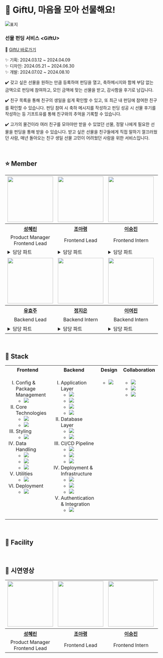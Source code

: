 # 🎁 GiftU, 마음을 모아 선물해요!

![표지](https://github.com/user-attachments/assets/f6b9dfa4-09e0-4bd7-bec3-a110f0455934)

### 선물 펀딩 서비스 &lt;GiftU&gt;

🔗 [GiftU 바로가기](https://gift-u.netlify.app) <br>

✨ 기획: 2024.03.12 ~ 2024.04.09 <br>
✨ 디자인: 2024.05.21 ~ 2024.06.30 <br>
✨ 개발: 2024.07.02 ~ 2024.08.10

✔️ 갖고 싶은 선물을 원하는 만큼 등록하여 펀딩을 열고, 축하메시지와 함께 부담 없는 금액으로 펀딩에 참여하고, 모인 금액에 맞는 선물을 받고, 감사함을 후기로 남깁니다.

✔️ 친구 목록을 통해 친구의 생일을 쉽게 확인할 수 있고, 또 최근 내 펀딩에 참여한 친구를 확인할 수 있습니다. 펀딩 참여 시 축하 메시지를 작성하고 펀딩 성공 시 선물 후기를 작성하는 등 기프트유를 통해 친구와의 추억을 기록할 수 있습니다.

✔️ 고가의 물건이라 여러 친구를 모아야만 받을 수 있었던 선물, 정말 나에게 필요한 선물을 펀딩을 통해 받을 수 있습니다. 받고 싶은 선물을 친구들에게 직접 말하기 껄끄러웠던 사람, 매년 돌아오는 친구 생일 선물 고민이 어려웠던 사람을 위한 서비스입니다.

<br>

## ⭐️ Member

<table>
  <tr height="160px">
    <td width="300px" align="center">
      <a href="https://github.com/hyerinxx">
        <img height="150px" width="150px" src="https://avatars.githubusercontent.com/hyerinxx" />
      </a>
    </td>
    <td width="300px" align="center">
      <a href="https://github.com/rwaeng">
        <img height="150px" width="150px" src="https://avatars.githubusercontent.com/rwaeng" />
      </a>
    </td>
    <td width="300px" align="center">
      <a href="https://github.com/sj0919">
        <img height="150px" width="150px" src="https://avatars.githubusercontent.com/sj0919" />
      </a>
    </td>
    <td width="300px" align="center">
      <a href="https://github.com/ch9968">
        <img height="150px" width="150px" src="https://avatars.githubusercontent.com/ch9968" />
      </a>
    </td>
  </tr>
  <tr height="30px">
    <th align="center">
      <a href="https://github.com/hyerinxx">
        성혜린
      </a>
    </th>
    <th align="center">
      <a href="https://github.com/rwaeng">
        조아령
      </a>
    </th>
    <th align="center">
      <a href="https://github.com/sj0919">
        이승진
      </a>
    </th>
    <th align="center">
      <a href="https://github.com/ch9968">
        이찬희
      </a>
    </th>
  </tr>
  <tr height="30px">
    <td align="center">
      Product Manager <br>
      Frontend Lead
    </td>
    <td align="center">
      Frontend Lead
    </td>
    <td align="center">
      Frontend Intern
    </td>
    <td align="center">
      Frontend Intern
    </td>
  </tr>
  <tr>
    <td valign="top">
      <details>
        <summary>담당 파트</summary>
        <ol type="I">
          <li>
            퍼블리싱
            <ol type="i">
              <li>
                공통 UI
                <ul>
                  <li>캐러셀</li>
                  <li>다이얼로그</li>
                  <li>바텀시트</li>
                  <li>슬라이드업 모달</li>
                  <li>토스트</li>
                  <li>스피너</li>
                </ul>
              </li>
              <li>
                페이지
                <ul>
                  <li>로그인 페이지</li>
                  <li>홈 페이지</li>
                  <li>친구 페이지</li>
                  <li>펀딩 개설 > 선물 정보입력 페이지</li>
                  <li>펀딩 개설 > 완료 페이지</li>
                </ul>
              </li>
            </ol>
          </li>
          <li>
            API 연결
            <ol type="i">
              <li>
                API 요청 Hook
                <ul>
                  <li>카카오 로그인/회원가입</li>
                  <li>엑세스 토큰 재발급</li>
                  <li>친구 요청</li>
                  <li>친구 요청 수락</li>
                  <li>친구 요청 거절</li>
                  <li>친구 조회</li>
                  <li>최근 내 펀딩에 참여한 친구 조회</li>
                  <li>친구 삭제</li>
                  <li>펀딩 상세 조회</li>
                </ul>
              </li>
              <li>
                페이지
                <ul>
                  <li>카카오 로그인/회원가입</li>
                  <li>액세스 토큰 재발급</li>
                  <li>친구 페이지</li>
                </ul>
              </li>
            </ol>
          </li>
          <li>
            기타
            <ul>
              <li>프로젝트 초기 세팅</li>
              <li>Axios 인스턴스 관리</li>
              <li>API 요청 로직 관리</li>
              <li>라우팅 path 관리 및 접근 권한 인증/인가 HOC 작업</li>
              <li>Context API 조건부 렌더링 및 데이터 관리</li>
              <li>배포</li>
              <li>README 작성</li>
              <li>매주 코드 리뷰</li>
              <li>매주 전체 코드 리팩토링</li>
            </ul>
          </li>
        </ol>
      </details>
    </td>
    <td valign="top">
      <details>
        <summary>담당 파트</summary>
        <ol type="I">
          <li>
            퍼블리싱
            <ol type="i">
              <li>
                공통 UI
                <ul>
                  <li>버튼</li>
                  <li>뒤로가기 헤더</li>
                </ul>
              </li>
              <li>
                페이지
                <ul>
                  <li>홈 페이지 캘린더 컴포넌트</li>
                  <li>펀딩 개설 > 선물 추가 페이지</li>
                  <li>펀딩 상세 페이지(개설자)</li>
                  <li>펀딩 상세 페이지(미참여자)</li>
                  <li>펀딩 상세 페이지(기참여자)</li>
                  <li>펀딩 참여 > 정보입력 페이지</li>
                  <li>펀딩 참여 > 완료 페이지</li>
                </ul>
              </li>
            </ol>
          </li>
          <li>
            API 연결
            <ol type="i">
              <li>
                API 요청 Hook
                <ul>
                  <li>포트원 결제</li>
                  <li>유저 조회</li>
                  <li>유저 정보 수정</li>
                  <li>회원 탈퇴</li>
                  <li>2주 날짜별 펀딩 개설 여부 조회</li>
                  <li>마감일별 펀딩 목록 조회</li>
                </ul>
              </li>
              <li>
                페이지
                <ul>
                  <li>포트원 결제</li>
                  <li>홈 페이지 캘린더 컴포넌트</li>
                  <li>펀딩 상세 페이지(개설자)</li>
                  <li>펀딩 상세 페이지(미참여자)</li>
                  <li>펀딩 상세 페이지(기참여자)</li>
                  <li>펀딩 참여 페이지</li>
                </ul>
              </li>
            </ol>
          </li>
          <li>
            기타
            <ul>
              <li>이슈 템플릿</li>
              <li>README 작성</li>
              <li>매주 코드 리뷰</li>
            </ul>
          </li>
        </ol>
      </details>
    </td>
    <td valign="top">
      <details>
        <summary>담당 파트</summary>
        <ol type="I">
          <li>
            퍼블리싱
            <ol type="i">
              <li>
                공통 UI
                <ul>
                  <li>태그 필터</li>
                </ul>
              </li>
              <li>
                페이지
                <ul>
                  <li>알림 페이지</li>
                  <li>검색 페이지</li>
                  <li>프로필 편집 페이지</li>
                  <li>선물후기 작성 페이지</li>
                  <li>축하메세지 작성 페이지</li>
                  <li>튜토리얼 페이지</li>
                </ul>
              </li>
            </ol>
          </li>
          <li>
            API 연결
            <ol type="i">
              <li>
                API 요청 Hook
                <ul>
                  <li>모든 알림 조회</li>
                  <li>친구 알림 조회</li>
                  <li>펀딩 알림 조회</li>
                  <li>검색</li>
                  <li>선물 후기 생성</li>
                  <li>선물 후기 조회</li>
                  <li>선물 후기 수정</li>
                  <li>선물 후기 삭제</li>
                  <li>축하메시지 수정 PATCH</li>
                </ul>
              </li>
              <li>
                페이지
                <ul>
                  <li>알림 페이지</li>
                  <li>검색 페이지</li>
                  <li>프로필 편집 페이지</li>
                  <li>선물후기 작성 페이지</li>
                  <li>축하메세지 작성 페이지</li>
                </ul>
              </li>
            </ol>
          </li>
        </ol>
      </details>
    </td>
    <td valign="top">
      <details>
        <summary>담당 파트</summary>
        <ol type="I">
          <li>
            퍼블리싱
            <ol type="i">
              <li>
                공통 UI
                <ul>
                  <li>네비게이션바</li>
                  <li>datepicker</li>
                  <li>비밀번호 입력</li>
                  <li>펀딩 요소</li>
                  <li>태그</li>
                </ul>
              </li>
              <li>
                페이지
                <ul>
                  <li>마이 페이지</li>
                  <li>내가 만든 펀딩 목록 페이지</li>
                  <li>내가 참여한 펀딩 목록 페이지</li>
                  <li>펀딩 개설 > 펀딩 정보입력 페이지</li>
                  <li>펀딩 개설 > 공개/비공개 설정 페이지</li>
                </ul>
              </li>
            </ol>
          </li>
          <li>
            API 연결
            <ol type="i">
              <li>
                API 요청 Hook
                <ul>
                  <li>펀딩 개설</li>
                  <li>비공개 펀딩 비밀번호 인증</li>
                  <li>펀딩 참여</li>
                  <li>펀딩 참여 취소</li>
                  <li>펀딩 목록 조회(내가 개설한)</li>
                  <li>펀딩 목록 조회(내가 참여한)</li>
                  <li>펀딩 목록 조회(친구가 개설한)</li>
                  <li>펀딩 삭제</li>
                </ul>
              </li>
              <li>
                페이지
                <ul>
                  <li>우편번호 찾기</li>
                  <li>펀딩 개설</li>
                  <li>마이 페이지(시작)</li>
                  <li>내가 만든 펀딩 목록 페이지</li>
                  <li>내가 참여한 펀딩 목록 페이지</li>
                </ul>
              </li>
            </ol>
          </li>
        </ol>
      </details>
    </td>
  </tr>
  <tr height="160px">
    <td width="300px" align="center">
      <a href="https://github.com/oohyj">
        <img height="150px" width="150px" src="https://avatars.githubusercontent.com/oohyj" />
      </a>
    </td>
    <td width="300px" align="center">
      <a href="https://github.com/stopsilver123">
        <img height="150px" width="150px" src="https://avatars.githubusercontent.com/stopsilver123" />
      </a>
    </td>
    <td width="300px" align="center">
      <a href="https://github.com/yeojinLee1020">
        <img height="150px" width="150px" src="https://avatars.githubusercontent.com/yeojinLee1020" />
      </a>
    </td>
    <td width="300px" align="center">
      <a href="https://github.com/lune1607">
        <img height="150px" width="150px" src="https://avatars.githubusercontent.com/lune1607" />
      </a>
    </td>
  </tr>
  <tr height="30px">
    <th align="center">
      <a href="https://github.com/oohyj">
        유효주
      </a>
    </th>
    <th align="center">
      <a href="https://github.com/stopsilver123">
        정지은
      </a>
    </th>
    <th align="center">
      <a href="https://github.com/yeojinLee1020">
        이여진
      </a>
    </th>
    <th align="center">
      <a href="https://github.com/lune1607">
        양희연
      </a>
    </th>
  </tr>
  <tr height="30px">
    <td align="center">
      Backend Lead
    </td>
    <td align="center">
      Backend Intern
    </td>
    <td align="center">
      Backend Intern
    </td>
    <td align="center">
      Designer
    </td>
  </tr>
  <tr>
    <td valign="top">
      <details>
        <summary>담당 파트</summary>
        <ol type="I">
          <li>
            기능
            <ul>
              <li>Portone 결제 연동</li>
              <li>펀딩 상세 API</li>
              <li>펀딩 비밀번호 인증 API</li>
              <li>펀딩 참여 API</li>
              <li>펀딩 축하메시지 API</li>
              <li>펀딩 선물후기 API</li>
              <li>펀딩 검색 API</li>
              <li>알림 API</li>
            </ul>
          </li>
        </ol>
      </details>
    </td>
    <td valign="top">
      <details>
        <summary>담당 파트</summary>
        <ol type="I">
          <li>
            기능
            <ul>
              <li>펀딩 개설 API</li>
              <li>펀딩 개설 취소 API</li>
              <li>펀딩 참여 취소 API</li>
              <li>친구 API</li>
            </ul>
          </li>
          <li>
            배포
            <ul>
              <li>CI/CD (Github Actions)</li>
              <li>도메인 설정</li>
              <li>웹서버 설정</li>
              <li>사진 업로드(AWS S3)</li>
            </ul>
          </li>
        </ol>
      </details>
    </td>
    <td valign="top">
      <details>
        <summary>담당 파트</summary>
        <ol type="I">
          <li>
            기능
            <ul>
              <li>카카오 OAuth2 로그인/회원가입 API</li>
              <li>회원 API</li>
              <li>캘린더 API</li>
              <li>펀딩 리스트 조회 API</li>
            </ul>
          </li>
        </ol>
      </details>
    </td>
    <td valign="top">
      <details>
        <summary>담당 파트</summary>
        <ul>
          <li>프로덕트 디자인</li>
        </ul>
      </details>
    </td>
  </tr>
</table>

<br>

## 🍬 Stack

<table>
  <tr>
    <th width="350px" align="center">Frontend</th>
    <th width="350px" align="center">Backend</th>
    <th width="250px" align="center">Design</th>
    <th width="250px" align="center">Collaboration</th>
  </tr>
  <tr>
    <td valign="top">
      <ol type="I">
        <li>
          Config & Package Management
          <ul>
            <li><img src="https://img.shields.io/badge/npm-CB3837?style=for-the-badge&logo=npm&logoColor=white" /></li>
          </ul>
        </li>
        <li>
          Core Technologies
          <ul>
            <li><img src="https://img.shields.io/badge/javascript-F7DF1E?style=for-the-badge&logo=javascript&logoColor=black" /></li>
            <li><img src="https://img.shields.io/badge/react-61DAFB?style=for-the-badge&logo=react&logoColor=black" /></li>
          </ul>
        </li>
        <li>
          Styling
          <ul>
            <li><img src="https://img.shields.io/badge/styled--components-DB7093?style=for-the-badge&logo=styled-components&logoColor=white" /></li>
          </ul>
        </li>
        <li>
          Data Handling
          <ul>
            <li><img src="https://img.shields.io/badge/axios-5A29E4?style=for-the-badge&logo=axios&logoColor=white"></li>
            <li><img src="https://img.shields.io/badge/React_Hook_Form-EC5990?style=for-the-badge&logo=ReactHookForm&logoColor=white"></li>
            <li><img src="https://img.shields.io/badge/date--fns-770C56?style=for-the-badge&logo=date-fns&logoColor=white"></li>
          </ul>
        </li>
        <li>
          Utilities
          <ul>
            <li><img src="https://img.shields.io/badge/react--daum--postcode-FFCD00?style=for-the-badge&logo=kakao&logoColor=black" /></li>
          </ul>
        </li>
        <li>
          Deployment
          <ul>
            <li><img src="https://img.shields.io/badge/Netlify-00C7B7?style=for-the-badge&logo=netlify&logoColor=white"></li>
          </ul>
        </li>
      </ol>
    </td>
    <td valign="top">
      <ol type="I">
        <li>
          Application Layer
          <ul>
            <li><img src="https://img.shields.io/badge/Java-e11f21?style=for-the-badge&logo=openjdk&logoColor=white"></li>
            <li><img src="https://img.shields.io/badge/spring_boot-6DB33F?style=for-the-badge&logo=springboot&logoColor=white"></li>
            <li><img src="https://img.shields.io/badge/spring_security-6DB33F?style=for-the-badge&logo=springsecurity&logoColor=white"></li>
            <li><img src="https://img.shields.io/badge/JWT-282828?style=for-the-badge&logo=jsonwebtokens&logoColor=white"></li>
          </ul>
        </li>
        <li>
          Database Layer
          <ul>
            <li><img src="https://img.shields.io/badge/mysql-4479A1?style=for-the-badge&logo=mysql&logoColor=white"></li>
            <li><img src="https://img.shields.io/badge/hibernate-59666C?style=for-the-badge&logo=hibernate&logoColor=white"></li>
          </ul>
        </li>
        <li>
          CI/CD Pipeline
          <ul>
            <li><img src="https://img.shields.io/badge/github_actions-2088FF?style=for-the-badge&logo=githubactions&logoColor=white"></li>
            <li><img src="https://img.shields.io/badge/AWS_CodeDeploy-527FFF?style=for-the-badge&logo=amazonwebservices&logoColor=white"></li>
            <li><img src="https://img.shields.io/badge/nginx-009639?style=for-the-badge&logo=nginx&logoColor=white"></li>
          </ul>
        </li>
        <li>
          Deployment & Infrastructure
          <ul>
            <li><img src="https://img.shields.io/badge/AWS_EC2-FF9900?style=for-the-badge&logo=amazonec2&logoColor=white"></li>
            <li><img src="https://img.shields.io/badge/AWS_RDS-527FFF?style=for-the-badge&logo=amazonrds&logoColor=white"></li>
            <li><img src="https://img.shields.io/badge/AWS_S3-569A31?style=for-the-badge&logo=amazons3&logoColor=white"></li>
          </ul>
        </li>
        <li>
          Authentication & Integration
          <ul>
            <li><img src="https://img.shields.io/badge/Kakao_OAuth2.0-FFCD00?style=for-the-badge&logo=kakaotalk&logoColor=black"></li>
          </ul>
        </li>
      </ol>
    </td>
    <td valign="top">
      <ul type="circle">
        <li><img src="https://img.shields.io/badge/Figma-F24E1E?style=for-the-badge&logo=figma&logoColor=white" /></li>
      </ul>
    </td>
    <td valign="top">
      <ul type="circle">
        <li><img src="https://img.shields.io/badge/Notion-000000?style=for-the-badge&logo=notion&logoColor=white" /></li>
        <li><img src="https://img.shields.io/badge/Discord-7289DA?style=for-the-badge&logo=discord&logoColor=white" /></li>
        <li><img src="https://img.shields.io/badge/github-181717?style=for-the-badge&logo=github&logoColor=white" /></li>
      </ul>
    </td>
  </tr>
</table>

<br>

## 🎈 Facility

<br>

## 🎪 시연영상
<table>
  <tr height="160px">
    <td width="300px" align="center">
      <a href="https://github.com/hyerinxx">
        <img height="150px" width="150px" src="https://avatars.githubusercontent.com/hyerinxx" />
      </a>
    </td>
    <td width="300px" align="center">
      <a href="https://github.com/rwaeng">
        <img height="150px" width="150px" src="https://avatars.githubusercontent.com/rwaeng" />
      </a>
    </td>
    <td width="300px" align="center">
      <a href="https://github.com/sj0919">
        <img height="150px" width="150px" src="https://avatars.githubusercontent.com/sj0919" />
      </a>
    </td>
    <td width="300px" align="center">
      <a href="https://github.com/ch9968">
        <img height="150px" width="150px" src="https://avatars.githubusercontent.com/ch9968" />
      </a>
    </td>
  </tr>
  <tr height="30px">
    <th align="center">
      <a href="https://github.com/hyerinxx">
        성혜린
      </a>
    </th>
    <th align="center">
      <a href="https://github.com/rwaeng">
        조아령
      </a>
    </th>
    <th align="center">
      <a href="https://github.com/sj0919">
        이승진
      </a>
    </th>
    <th align="center">
      <a href="https://github.com/ch9968">
        이찬희
      </a>
    </th>
  </tr>
  <tr height="30px">
    <td align="center">
      Product Manager <br>
      Frontend Lead
    </td>
    <td align="center">
      Frontend Lead
    </td>
    <td align="center">
      Frontend Intern
    </td>
    <td align="center">
      Frontend Intern
    </td>
  </tr>
</table>

